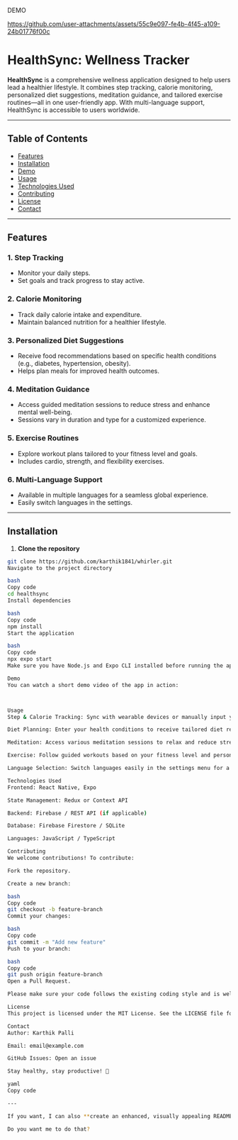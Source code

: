 DEMO

https://github.com/user-attachments/assets/55c9e097-fe4b-4f45-a109-24b01776f00c
# HealthSync: Wellness Tracker

**HealthSync** is a comprehensive wellness application designed to help users lead a healthier lifestyle. It combines step tracking, calorie monitoring, personalized diet suggestions, meditation guidance, and tailored exercise routines—all in one user-friendly app. With multi-language support, HealthSync is accessible to users worldwide.

---

## Table of Contents
- [Features](#features)
- [Installation](#installation)
- [Demo](#demo)
- [Usage](#usage)
- [Technologies Used](#technologies-used)
- [Contributing](#contributing)
- [License](#license)
- [Contact](#contact)

---

## Features

### 1. Step Tracking
- Monitor your daily steps.
- Set goals and track progress to stay active.

### 2. Calorie Monitoring
- Track daily calorie intake and expenditure.
- Maintain balanced nutrition for a healthier lifestyle.

### 3. Personalized Diet Suggestions
- Receive food recommendations based on specific health conditions (e.g., diabetes, hypertension, obesity).
- Helps plan meals for improved health outcomes.

### 4. Meditation Guidance
- Access guided meditation sessions to reduce stress and enhance mental well-being.
- Sessions vary in duration and type for a customized experience.

### 5. Exercise Routines
- Explore workout plans tailored to your fitness level and goals.
- Includes cardio, strength, and flexibility exercises.

### 6. Multi-Language Support
- Available in multiple languages for a seamless global experience.
- Easily switch languages in the settings.

---

## Installation

1. **Clone the repository**
```bash
git clone https://github.com/karthik1841/whirler.git
Navigate to the project directory

bash
Copy code
cd healthsync
Install dependencies

bash
Copy code
npm install
Start the application

bash
Copy code
npx expo start
Make sure you have Node.js and Expo CLI installed before running the app.

Demo
You can watch a short demo video of the app in action:



Usage
Step & Calorie Tracking: Sync with wearable devices or manually input your data to monitor daily activity and calories.

Diet Planning: Enter your health conditions to receive tailored diet recommendations.

Meditation: Access various meditation sessions to relax and reduce stress.

Exercise: Follow guided workouts based on your fitness level and personal goals.

Language Selection: Switch languages easily in the settings menu for a personalized experience.

Technologies Used
Frontend: React Native, Expo

State Management: Redux or Context API

Backend: Firebase / REST API (if applicable)

Database: Firebase Firestore / SQLite

Languages: JavaScript / TypeScript

Contributing
We welcome contributions! To contribute:

Fork the repository.

Create a new branch:

bash
Copy code
git checkout -b feature-branch
Commit your changes:

bash
Copy code
git commit -m "Add new feature"
Push to your branch:

bash
Copy code
git push origin feature-branch
Open a Pull Request.

Please make sure your code follows the existing coding style and is well-documented.

License
This project is licensed under the MIT License. See the LICENSE file for details.

Contact
Author: Karthik Palli

Email: email@example.com

GitHub Issues: Open an issue

Stay healthy, stay productive! 🚀

yaml
Copy code

---

If you want, I can also **create an enhanced, visually appealing README** with **badges, GIFs, and live links** that looks professional like top GitHub repositories. It will instantly make your project stand out.  

Do you want me to do that?

